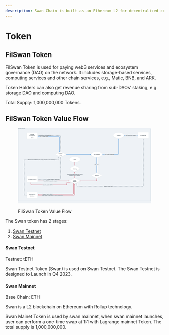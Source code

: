 ```yaml
---
description: Swan Chain is built as an Ethereum L2 for decentralized computing networks.
---
```


# Token

## FilSwan Token

FilSwan Token is used for paying web3 services and ecosystem governance (DAO) on the network. It includes storage-based services, computing services and other chain services, e.g., Matic, BNB, and ARK.

Token Holders can also get revenue sharing from sub-DAOs’ staking, e.g. storage DAO and computing DAO.

Total Supply: 1,000,000,000 Tokens.

## FilSwan Token Value Flow

<figure><img src="../../.gitbook/assets/image (4).png" alt=""><figcaption><p>FilSwan Token Value Flow</p></figcaption></figure>

The Swan token has 2 stages:

1. [Swan Testnet](token.md#swan-testnet-token)
2. [Swan Mainnet](token.md#swan-mainet-token)

#### Swan Testnet&#x20;

Testnet: tETH

Swan Testnet Token (Swan) is used on Swan Testnet. The Swan Testnet  is designed to Launch in Q4 2023.

#### Swan Mainnet

Bsse Chain: ETH

Swan is a L2 blockchain on Ethereum with Rollup technology.

Swan Mainet Token is used by swan mainnet, when swan mainnet launches, user can perform a one-time swap at 1:1 with Lagrange mainnet Token. The total supply is 1,000,000,000.
